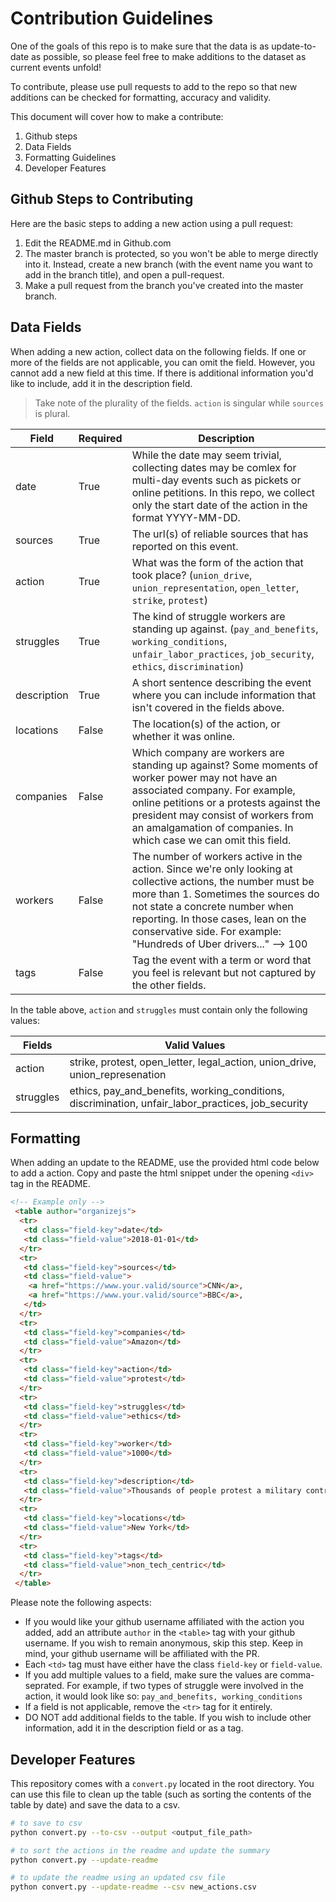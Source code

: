 # Contribution Guidelines

One of the goals of this repo is to make sure that the data is as update-to-date as possible, so please feel free to make additions to the dataset as current events unfold!

To contribute, please use pull requests to add to the repo so that new additions can be checked for formatting, accuracy and validity.

This document will cover how to make a contribute:
1. Github steps
1. Data Fields
1. Formatting Guidelines
1. Developer Features

## Github Steps to Contributing
Here are the basic steps to adding a new action using a pull request:
1. Edit the README.md in Github.com
1. The master branch is protected, so you won't be able to merge directly into
   it. Instead, create a new branch (with the event name you want to add in
   the branch title), and open a pull-request.
1. Make a pull request from the branch you've created into the master branch.

## Data Fields

When adding a new action, collect data on the following fields. If one or more
of the fields are not applicable, you can omit the field. However, you cannot
add a new field at this time. If there is additional information you'd like to
include, add it in the description field.

> Take note of the plurality of the fields. `action` is singular while `sources` is plural. 

| Field | Required | Description |
| --- | --- | --- |
| date | True | While the date may seem trivial, collecting dates may be comlex for multi-day events such as pickets or online petitions. In this repo, we collect only the start date of the action in the format YYYY-MM-DD. |
| sources | True | The url(s) of reliable sources that has reported on this event. |
| action | True | What was the form of the action that took place? (`union_drive`, `union_representation`, `open_letter`, `strike`, `protest`)|
| struggles | True | The kind of struggle workers are standing up against. (`pay_and_benefits`, `working_conditions`, `unfair_labor_practices`, `job_security`, `ethics`, `discrimination`)| 
| description | True | A short sentence describing the event where you can include information that isn't covered in the fields above. |
| locations | False | The location(s) of the action, or whether it was online. |
| companies | False | Which company are workers are standing up against? Some moments of worker power may not have an associated company. For example, online petitions or a protests against the president may consist of workers from an amalgamation of companies. In which case we can omit this field. |
| workers | False | The number of workers active in the action. Since we're only looking at collective actions, the number must be more than 1. Sometimes the sources do not state a concrete number when reporting. In those cases, lean on the conservative side. For example: "Hundreds of Uber drivers..." --> 100 |
| tags | False | Tag the event with a term or word that you feel is relevant but not captured by the other fields. |

In the table above, `action` and `struggles` must contain only the following values:

| Fields | Valid Values | 
| --- | --- |
| action | strike, protest, open_letter, legal_action, union_drive, union_represenation | 
| struggles | ethics, pay_and_benefits, working_conditions, discrimination, unfair_labor_practices, job_security |

## Formatting
When adding an update to the README, use the provided html code below to add a
action. Copy and paste the html snippet under the opening `<div>` tag in the README.

```html
<!-- Example only -->
 <table author="organizejs">
  <tr>
   <td class="field-key">date</td>
   <td class="field-value">2018-01-01</td>
  </tr>
  <tr>
   <td class="field-key">sources</td>
   <td class="field-value">
    <a href="https://www.your.valid/source">CNN</a>,
    <a href="https://www.your.valid/source">BBC</a>,
   </td>
  </tr>
  <tr>
   <td class="field-key">companies</td>
   <td class="field-value">Amazon</td>
  </tr>
  <tr>
   <td class="field-key">action</td>
   <td class="field-value">protest</td>
  </tr>
  <tr>
   <td class="field-key">struggles</td>
   <td class="field-value">ethics</td>
  </tr>
  <tr>
   <td class="field-key">worker</td>
   <td class="field-value">1000</td>
  </tr>
  <tr>
   <td class="field-key">description</td>
   <td class="field-value">Thousands of people protest a military contract in Queens.</td>
  </tr>
  <tr>
   <td class="field-key">locations</td>
   <td class="field-value">New York</td>
  </tr>
  <tr>
   <td class="field-key">tags</td>
   <td class="field-value">non_tech_centric</td>
  </tr>
 </table>
```

Please note the following aspects:
- If you would like your github username affiliated with the action you added,
  add an attribute `author` in the `<table>` tag with your github username.
  If you wish to remain anonymous, skip this step. Keep in mind, your github
  username will be affiliated with the PR.
- Each `<td>` tag must have either have the class `field-key` or `field-value`.
- If you add multiple values to a field, make sure the values are
  comma-seprated. For example, if two types of struggle were involved in the action,
  it would look like so: `pay_and_benefits, working_conditions`
- If a field is not applicable, remove the `<tr>` tag for it entirely.
- DO NOT add additional fields to the table. If you wish to include other
  information, add it in the description field or as a tag.

## Developer Features

This repository comes with a `convert.py` located in the root directory. You can
use this file to clean up the table (such as sorting the contents of the table by
date) and save the data to a csv.

```sh
# to save to csv
python convert.py --to-csv --output <output_file_path>

# to sort the actions in the readme and update the summary
python convert.py --update-readme

# to update the readme using an updated csv file
python convert.py --update-readme --csv new_actions.csv
```
